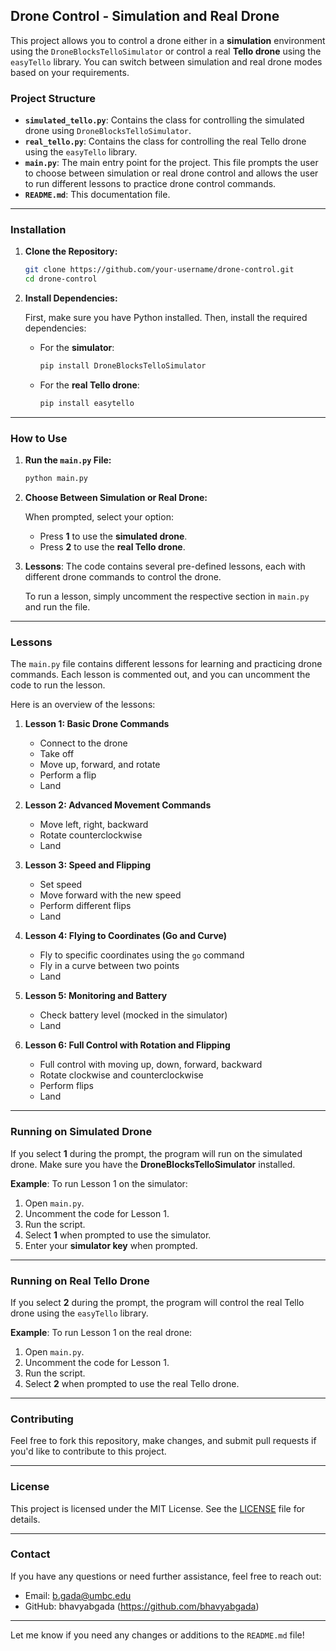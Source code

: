 ## **Drone Control - Simulation and Real Drone**

This project allows you to control a drone either in a **simulation** environment using the `DroneBlocksTelloSimulator` or control a real **Tello drone** using the `easyTello` library. You can switch between simulation and real drone modes based on your requirements.

### **Project Structure**

- **`simulated_tello.py`**: Contains the class for controlling the simulated drone using `DroneBlocksTelloSimulator`.
- **`real_tello.py`**: Contains the class for controlling the real Tello drone using the `easyTello` library.
- **`main.py`**: The main entry point for the project. This file prompts the user to choose between simulation or real drone control and allows the user to run different lessons to practice drone control commands.
- **`README.md`**: This documentation file.
  
---

### **Installation**

1. **Clone the Repository:**
   ```bash
   git clone https://github.com/your-username/drone-control.git
   cd drone-control
   ```

2. **Install Dependencies:**

   First, make sure you have Python installed. Then, install the required dependencies:

   - For the **simulator**:
     ```bash
     pip install DroneBlocksTelloSimulator
     ```

   - For the **real Tello drone**:
     ```bash
     pip install easytello
     ```

---

### **How to Use**

1. **Run the `main.py` File:**
   ```bash
   python main.py
   ```

2. **Choose Between Simulation or Real Drone:**

   When prompted, select your option:
   - Press **1** to use the **simulated drone**.
   - Press **2** to use the **real Tello drone**.

3. **Lessons**: The code contains several pre-defined lessons, each with different drone commands to control the drone.

   To run a lesson, simply uncomment the respective section in `main.py` and run the file.

---

### **Lessons**

The `main.py` file contains different lessons for learning and practicing drone commands. Each lesson is commented out, and you can uncomment the code to run the lesson.

Here is an overview of the lessons:

1. **Lesson 1: Basic Drone Commands**
   - Connect to the drone
   - Take off
   - Move up, forward, and rotate
   - Perform a flip
   - Land

2. **Lesson 2: Advanced Movement Commands**
   - Move left, right, backward
   - Rotate counterclockwise
   - Land

3. **Lesson 3: Speed and Flipping**
   - Set speed
   - Move forward with the new speed
   - Perform different flips
   - Land

4. **Lesson 4: Flying to Coordinates (Go and Curve)**
   - Fly to specific coordinates using the `go` command
   - Fly in a curve between two points
   - Land

5. **Lesson 5: Monitoring and Battery**
   - Check battery level (mocked in the simulator)
   - Land

6. **Lesson 6: Full Control with Rotation and Flipping**
   - Full control with moving up, down, forward, backward
   - Rotate clockwise and counterclockwise
   - Perform flips
   - Land

---

### **Running on Simulated Drone**

If you select **1** during the prompt, the program will run on the simulated drone. Make sure you have the **DroneBlocksTelloSimulator** installed.

**Example**: To run Lesson 1 on the simulator:
1. Open `main.py`.
2. Uncomment the code for Lesson 1.
3. Run the script.
4. Select **1** when prompted to use the simulator.
5. Enter your **simulator key** when prompted.

---

### **Running on Real Tello Drone**

If you select **2** during the prompt, the program will control the real Tello drone using the `easyTello` library.

**Example**: To run Lesson 1 on the real drone:
1. Open `main.py`.
2. Uncomment the code for Lesson 1.
3. Run the script.
4. Select **2** when prompted to use the real Tello drone.

---

### **Contributing**

Feel free to fork this repository, make changes, and submit pull requests if you'd like to contribute to this project.

---

### **License**

This project is licensed under the MIT License. See the [LICENSE](LICENSE) file for details.

---

### **Contact**

If you have any questions or need further assistance, feel free to reach out:

- Email: b.gada@umbc.edu
- GitHub: bhavyabgada (https://github.com/bhavyabgada)

---

Let me know if you need any changes or additions to the `README.md` file!